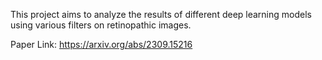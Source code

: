 This project aims to analyze the results of different deep learning models using various filters on retinopathic images. 

Paper Link: https://arxiv.org/abs/2309.15216
